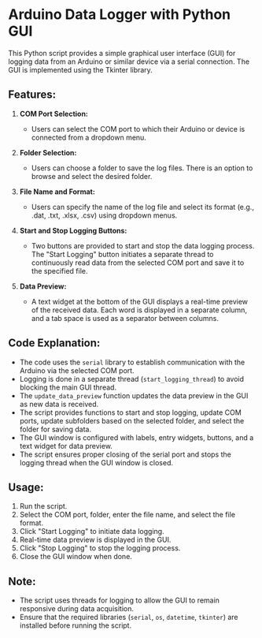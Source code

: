 # Arduino Data Logger with Python GUI

This Python script provides a simple graphical user interface (GUI) for logging data from an Arduino or similar device via a serial connection. The GUI is implemented using the Tkinter library.

## Features:

1. **COM Port Selection:**
   - Users can select the COM port to which their Arduino or device is connected from a dropdown menu.

2. **Folder Selection:**
   - Users can choose a folder to save the log files. There is an option to browse and select the desired folder.

3. **File Name and Format:**
   - Users can specify the name of the log file and select its format (e.g., .dat, .txt, .xlsx, .csv) using dropdown menus.

4. **Start and Stop Logging Buttons:**
   - Two buttons are provided to start and stop the data logging process. The "Start Logging" button initiates a separate thread to continuously read data from the selected COM port and save it to the specified file.

5. **Data Preview:**
   - A text widget at the bottom of the GUI displays a real-time preview of the received data. Each word is displayed in a separate column, and a tab space is used as a separator between columns.

## Code Explanation:

- The code uses the `serial` library to establish communication with the Arduino via the selected COM port.
- Logging is done in a separate thread (`start_logging_thread`) to avoid blocking the main GUI thread.
- The `update_data_preview` function updates the data preview in the GUI as new data is received.
- The script provides functions to start and stop logging, update COM ports, update subfolders based on the selected folder, and select the folder for saving data.
- The GUI window is configured with labels, entry widgets, buttons, and a text widget for data preview.
- The script ensures proper closing of the serial port and stops the logging thread when the GUI window is closed.

## Usage:

1. Run the script.
2. Select the COM port, folder, enter the file name, and select the file format.
3. Click "Start Logging" to initiate data logging.
4. Real-time data preview is displayed in the GUI.
5. Click "Stop Logging" to stop the logging process.
6. Close the GUI window when done.

## Note:

- The script uses threads for logging to allow the GUI to remain responsive during data acquisition.
- Ensure that the required libraries (`serial`, `os`, `datetime`, `tkinter`) are installed before running the script.
